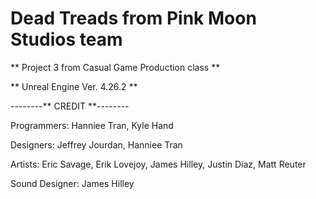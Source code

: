 # Dead Treads from Pink Moon Studios team
**  Project 3 from Casual Game Production class **

** Unreal Engine Ver. 4.26.2 **


--------** CREDIT **--------

Programmers: Hanniee Tran, Kyle Hand

Designers: Jeffrey Jourdan, Hanniee Tran

Artists: Eric Savage, Erik Lovejoy, James Hilley, Justin Diaz, Matt Reuter

Sound Designer: James Hilley
